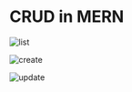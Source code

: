 # CRUD in MERN


![list](https://github.com/Dulon18/CRUD_MERN/assets/80118217/e9190028-782b-4087-bbdc-778ac70228fc)

![create](https://github.com/Dulon18/CRUD_MERN/assets/80118217/fe13d46a-0478-4e59-a046-9e38621e6fc1)

![update](https://github.com/Dulon18/CRUD_MERN/assets/80118217/858433b4-355b-4656-bebe-27541534aa09)
